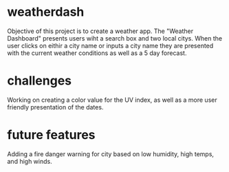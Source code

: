 # weatherdash
Objective of this project is to create a weather app. The "Weather Dashboard" presents users wiht a search box
and two local citys. When the user clicks on eithir a city name or inputs a city name they are presented
with the current weather conditions as well as a 5 day forecast. 

# challenges
 Working on creating a color value for the UV index, as well as a more user friendly presentation of the dates.
 
 # future features
 Adding a fire danger warning for city based on low humidity, high temps, and high winds.

